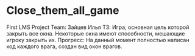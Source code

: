 # Close_them_all_game
 First LMS Project
Team: Зайцев Илья
ТЗ: Игра, основная цель которой закрыть все окна. Некоторые окна имеют способности, мешающие игроку закрыть их.
Прогресс: На данный момент полностью написан код каждого врага, создан вид окон врагов.
